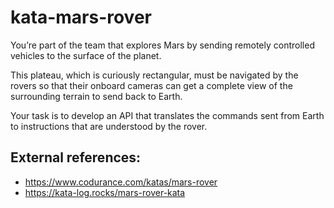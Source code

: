 # kata-mars-rover

You’re part of the team that explores Mars by sending remotely controlled vehicles to the surface of the planet.

This plateau, which is curiously rectangular, must be navigated by the rovers so that their onboard cameras can get a complete view of the surrounding terrain to send back to Earth.

Your task is to develop an API that translates the commands sent from Earth to instructions that are understood by the rover.

## External references:
- https://www.codurance.com/katas/mars-rover
- https://kata-log.rocks/mars-rover-kata